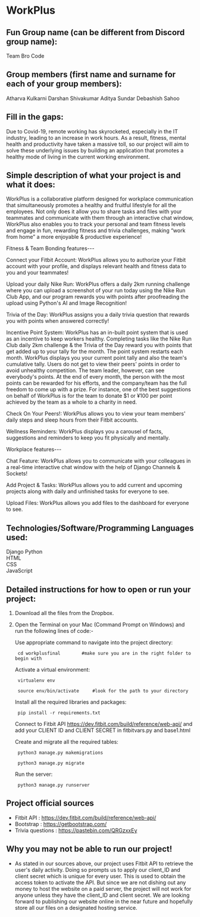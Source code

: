 # WorkPlus

## Fun Group name (can be different from Discord group name):

Team Bro Code

## Group members (first name and surname for each of your group members):

Atharva Kulkarni
Darshan Shivakumar
Aditya Sundar
Debashish Sahoo

## Fill in the gaps:


Due to Covid-19, remote working has skyrocketed, especially in the IT industry, leading to an increase in work hours. As a result, fitness, mental health and productivity have taken a massive toll, so our project will aim to solve these underlying issues by building an application that promotes a healthy mode of living in the current working environment.

## Simple description of what your project is and what it does:

WorkPlus is a collaborative platform designed for workplace communication that simultaneously promotes a healthy and fruitful lifestyle for all the employees. Not only does it allow you to share tasks and files with your teammates and communicate with them through an interactive chat window, WorkPlus also enables you to track your personal and team fitness levels and engage in fun, rewarding fitness and trivia challenges, making “work from home” a more enjoyable & productive experience!


Fitness & Team Bonding features---

Connect your Fitbit Account: WorkPlus allows you to authorize your Fitbit account with your profile, and displays relevant health and fitness data to you and your teammates! 

Upload your daily Nike Run: WorkPlus offers a daily 2km running challenge where you can upload a screenshot of your run today using the Nike Run Club App, and our program rewards you with points after proofreading the upload using Python's AI and Image Recognition!

Trivia of the Day: WorkPlus assigns you a daily trivia question that rewards you with points when answered correctly!

Incentive Point System: WorkPlus has an in-built point system that is used as an incentive to keep workers healthy. Completing tasks like the Nike Run Club daily 2km challenge & the Trivia of the Day reward you with points that get added up to your tally for the month. The point system restarts each month. WorkPlus displays you your current point tally and also the team's cumulative tally. Users do not get to view their peers' points in order to avoid unhealthy competition. The team leader, however, can see everybody's points. At the end of every month, the person with the most points can be rewarded for his efforts, and the company/team has the full freedom to come up with a prize. For instance, one of the best suggestions on behalf of WorkPlus is for the team to donate $1 or ¥100 per point achieved by the team as a whole to a charity in need.

Check On Your Peers!: WorkPlus allows you to view your team members' daily steps and sleep hours from their Fitbit accounts.

Wellness Reminders: WorkPlus displays you a carousel of facts, suggestions and reminders to keep you fit physically and mentally.


Workplace features---

Chat Feature: WorkPlus allows you to communicate with your colleagues in a real-time interactive chat window with the help of Django Channels & Sockets!

Add Project & Tasks: WorkPlus allows you to add current and upcoming projects along with daily and unfinished tasks for everyone to see.

Upload Files: WorkPlus allows you add files to the dashboard for everyone to see.


## Technologies/Software/Programming Languages used:

Django
Python 	   
HTML   
CSS	   
JavaScript 

## Detailed instructions for how to open or run your project:

1. Download all the files from the Dropbox.

2. Open the Terminal on your Mac (Command Prompt on Windows) and run the following lines of code:-


	Use appropriate command to navigate into the project directory: 
 
		cd workplusfinal		#make sure you are in the right folder to begin with


	Activate a virtual environment: 

		virtualenv env  
                     
		source env/bin/activate		#look for the path to your directory 

	
	Install all the required libraries and packages:
		
		pip install -r requirements.txt


	
	Connect to Fitbit API https://dev.fitbit.com/build/reference/web-api/ and add your CLIENT ID and CLIENT SECRET in fitbitvars.py and base1.html
	


	Create and migrate all the required tables:

		python3 manage.py makemigrations
		
		python3 manage.py migrate
			

	Run the server:

		python3 manage.py runserver   
 

## Project official sources

- Fitbit API : https://dev.fitbit.com/build/reference/web-api/
- Bootstrap : https://getbootstrap.com/
- Trivia questions : https://pastebin.com/QRGzxxEy

## Why you may not be able to run our project!

- As stated in our sources above, our project uses Fitbit API to retrieve the user's daily activity. Doing so prompts us to apply our client_ID and client secret which is unique for every user. This is used to obtain the access token to activate the API. But since we are not dishing out any money to host the website on a paid server, the project will not work for anyone unless they have the client_ID and client secret. We are looking forward to publishing our website online in the near future and hopefully store all our files on a designated hosting service.
	 
